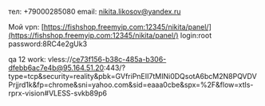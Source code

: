 тел: +79000285080
email: [nikita.likosov@yandex.ru](mailto:nikita.likosov@yandex.ru)

Мой vpn: [https://fishshop.freemyip.com:12345/nikita/panel/](https://fishshop.freemyip.com:12345/nikita/panel/)
	login:root
	password:8RC4e2gUk3

qa 12
work:  vless://ce73f156-b38c-485a-b306-dfebb6ac7e4b@95.164.51.20:443/?type=tcp&security=reality&pbk=GVfriPnEII7tMINi0DQsotA6bcM2N8PQVDVPrjjrd1k&fp=chrome&sni=yahoo.com&sid=eaaa0cbe&spx=%2F&flow=xtls-rprx-vision#VLESS-svkb89p6